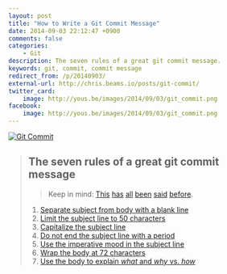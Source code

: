 ```yaml
---
layout: post
title: "How to Write a Git Commit Message"
date: 2014-09-03 22:12:47 +0900
comments: false
categories:
    - Git
description: The seven rules of a great git commit message.
keywords: git, commit, commit message
redirect_from: /p/20140903/
external-url: http://chris.beams.io/posts/git-commit/
twitter_card:
    image: http://yous.be/images/2014/09/03/git_commit.png
facebook:
    image: http://yous.be/images/2014/09/03/git_commit.png
---
```


[![Git Commit](http://yous.be/images/2014/09/03/git_commit.png "Git Commit")](http://xkcd.com/1296/)

> ## The seven rules of a great git commit message
>
> > Keep in mind: [This](http://tbaggery.com/2008/04/19/a-note-about-git-commit-messages.html) [has](http://www.git-scm.com/book/en/Distributed-Git-Contributing-to-a-Project#Commit-Guidelines) [all](https://github.com/torvalds/subsurface/blob/master/README#L82-109) [been](http://who-t.blogspot.co.at/2009/12/on-commit-messages.html) [said](https://github.com/erlang/otp/wiki/writing-good-commit-messages) [before](https://github.com/spring-projects/spring-framework/blob/30bce7/CONTRIBUTING.md#format-commit-messages).
>
> 1. [Separate subject from body with a blank line](http://chris.beams.io/posts/git-commit/#separate)
> 2. [Limit the subject line to 50 characters](http://chris.beams.io/posts/git-commit/#limit-50)
> 3. [Capitalize the subject line](http://chris.beams.io/posts/git-commit/#capitalize)
> 4. [Do not end the subject line with a period](http://chris.beams.io/posts/git-commit/#end)
> 5. [Use the imperative mood in the subject line](http://chris.beams.io/posts/git-commit/#imperative)
> 6. [Wrap the body at 72 characters](http://chris.beams.io/posts/git-commit/#wrap-72)
> 7. [Use the body to explain _what_ and _why_ vs. _how_](http://chris.beams.io/posts/git-commit/#why-not-how)
